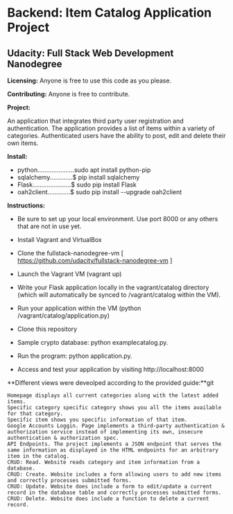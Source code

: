 # Backend: Item Catalog Application Project
## Udacity: Full Stack Web Development Nanodegree

**Licensing:** 
Anyone is free to use this code as you please. 

**Contributing:**
Anyone is free to contribute.

**Project:** 

 An application that integrates third party user registration and authentication. The application provides a list of items within a variety of categories. Authenticated users have the ability to post, edit and delete their own items. 

**Install:**               

* python.....................sudo apt install python-pip
* sqlalchemy.............$ pip install sqlalchemy
* Flask......................$ sudo pip install Flask
* oah2client.............$ sudo pip install --upgrade oah2client


**Instructions:**
* Be sure to set up your local environment. Use port 8000 or any others that are not in use yet. 
* Install Vagrant and VirtualBox
* Clone the fullstack-nanodegree-vm [ https://github.com/udacity/fullstack-nanodegree-vm ]
* Launch the Vagrant VM (vagrant up)
* Write your Flask application locally in the vagrant/catalog directory (which will automatically be synced to /vagrant/catalog within the VM).
* Run your application within the VM (python /vagrant/catalog/application.py) 

* Clone this repository
* Sample crypto database: python examplecatalog.py.
* Run the program: python application.py.
* Access and test your application by visiting http://localhost:8000



**Different views were deveolped according to the provided guide:**git 

```
Homepage displays all current categories along with the latest added items.
Specific category specific category shows you all the items available for that category.
Specific item shows you specific information of that item.
Google Accounts Loggin. Page implements a third-party authentication & authorization service instead of implementing its own, insecure authentication & authorization spec.
API Endpoints. The project implements a JSON endpoint that serves the same information as displayed in the HTML endpoints for an arbitrary item in the catalog.
CRUD: Read. Website reads category and item information from a database.
CRUD: Create. Website includes a form allowing users to add new items and correctly processes submitted forms.
CRUD: Update. Website does include a form to edit/update a current record in the database table and correctly processes submitted forms.
CRUD: Delete. Website does include a function to delete a current record.
```